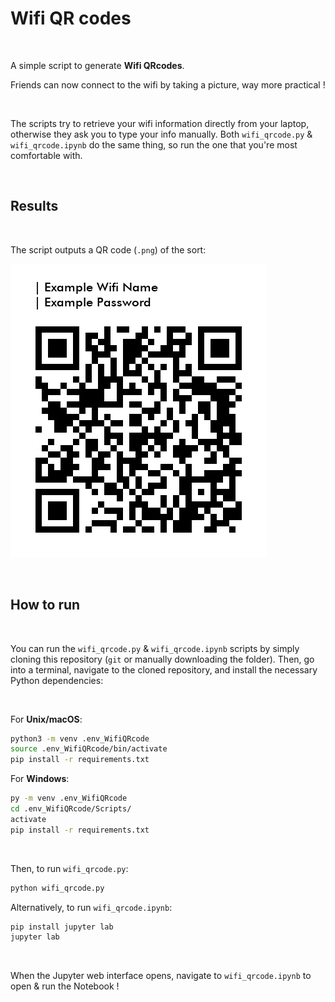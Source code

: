 # Wifi QR codes

<br>

A simple script to generate **Wifi QRcodes**. 

Friends can now connect to the wifi by taking a picture, way more practical !

<br>

The scripts try to retrieve your wifi information directly from your laptop, otherwise they ask you to type your info manually. Both `wifi_qrcode.py` & `wifi_qrcode.ipynb` do the same thing, so run the one that you're most comfortable with. 

<br>



## Results

<br>

The script outputs a QR code (`.png`) of the sort:

![Wifi QRcode Example](https://github.com/paulcourty/Wifi_QRcode_generator/blob/main/Wifi%20Example.png)

<br>



## How to run

<br>

You can run the `wifi_qrcode.py` & `wifi_qrcode.ipynb` scripts by simply cloning this repository (`git` or manually downloading the folder). Then, go into a terminal, navigate to the cloned repository, and install the necessary Python dependencies:

<br>

For **Unix/macOS**:

```sh
python3 -m venv .env_WifiQRcode
source .env_WifiQRcode/bin/activate
pip install -r requirements.txt
```

For **Windows**:

```sh
py -m venv .env_WifiQRcode
cd .env_WifiQRcode/Scripts/
activate
pip install -r requirements.txt
```

<br>

Then, to run `wifi_qrcode.py`:

```sh
python wifi_qrcode.py
```

Alternatively, to run `wifi_qrcode.ipynb`:

```sh
pip install jupyter lab
jupyter lab
``` 

<br>

When the Jupyter web interface opens, navigate to `wifi_qrcode.ipynb` to open & run the Notebook !